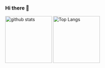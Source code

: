 ### Hi there 👋

<!--
**Teradad41/Teradad41** is a ✨ _special_ ✨ repository because its `README.md` (this file) appears on your GitHub profile.

Here are some ideas to get you started:

- 🔭 I’m currently working on ...
- 🌱 I’m currently learning ...
- 👯 I’m looking to collaborate on ...
- 🤔 I’m looking for help with ...
- 💬 Ask me about ...
- 📫 How to reach me: ...
- 😄 Pronouns: ...
- ⚡ Fun fact: ...
-->
<p align="left">
  <img alt="github stats" height="150px" src="https://github-readme-stats.vercel.app/api?username=Teradad41&show_icons=ture" />
  <img alt="Top Langs" height="150px" src="https://github-readme-stats.vercel.app/api/top-langs/?username=Teradad41&layout=compact&show_icons=true&theme=onedark" />
</p>

